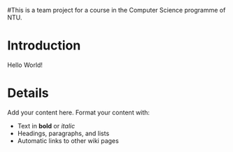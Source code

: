 #This is a team project for a course in the Computer Science programme of NTU.

# Introduction #

Hello World!


# Details #

Add your content here.  Format your content with:
  * Text in **bold** or _italic_
  * Headings, paragraphs, and lists
  * Automatic links to other wiki pages